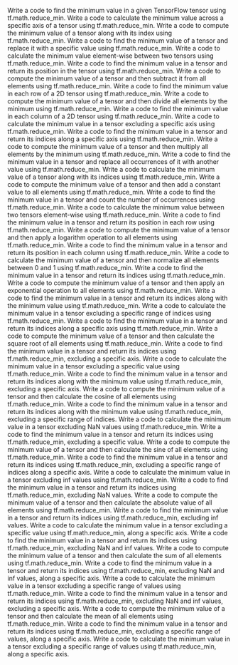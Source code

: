 Write a code to find the minimum value in a given TensorFlow tensor using tf.math.reduce_min.
Write a code to calculate the minimum value across a specific axis of a tensor using tf.math.reduce_min.
Write a code to compute the minimum value of a tensor along with its index using tf.math.reduce_min.
Write a code to find the minimum value of a tensor and replace it with a specific value using tf.math.reduce_min.
Write a code to calculate the minimum value element-wise between two tensors using tf.math.reduce_min.
Write a code to find the minimum value in a tensor and return its position in the tensor using tf.math.reduce_min.
Write a code to compute the minimum value of a tensor and then subtract it from all elements using tf.math.reduce_min.
Write a code to find the minimum value in each row of a 2D tensor using tf.math.reduce_min.
Write a code to compute the minimum value of a tensor and then divide all elements by the minimum using tf.math.reduce_min.
Write a code to find the minimum value in each column of a 2D tensor using tf.math.reduce_min.
Write a code to calculate the minimum value in a tensor excluding a specific axis using tf.math.reduce_min.
Write a code to find the minimum value in a tensor and return its indices along a specific axis using tf.math.reduce_min.
Write a code to compute the minimum value of a tensor and then multiply all elements by the minimum using tf.math.reduce_min.
Write a code to find the minimum value in a tensor and replace all occurrences of it with another value using tf.math.reduce_min.
Write a code to calculate the minimum value of a tensor along with its indices using tf.math.reduce_min.
Write a code to compute the minimum value of a tensor and then add a constant value to all elements using tf.math.reduce_min.
Write a code to find the minimum value in a tensor and count the number of occurrences using tf.math.reduce_min.
Write a code to calculate the minimum value between two tensors element-wise using tf.math.reduce_min.
Write a code to find the minimum value in a tensor and return its position in each row using tf.math.reduce_min.
Write a code to compute the minimum value of a tensor and then apply a logarithm operation to all elements using tf.math.reduce_min.
Write a code to find the minimum value in a tensor and return its position in each column using tf.math.reduce_min.
Write a code to calculate the minimum value of a tensor and then normalize all elements between 0 and 1 using tf.math.reduce_min.
Write a code to find the minimum value in a tensor and return its indices using tf.math.reduce_min.
Write a code to compute the minimum value of a tensor and then apply an exponential operation to all elements using tf.math.reduce_min.
Write a code to find the minimum value in a tensor and return its indices along with the minimum value using tf.math.reduce_min.
Write a code to calculate the minimum value in a tensor excluding a specific range of indices using tf.math.reduce_min.
Write a code to find the minimum value in a tensor and return its indices along a specific axis using tf.math.reduce_min.
Write a code to compute the minimum value of a tensor and then calculate the square root of all elements using tf.math.reduce_min.
Write a code to find the minimum value in a tensor and return its indices using tf.math.reduce_min, excluding a specific axis.
Write a code to calculate the minimum value in a tensor excluding a specific value using tf.math.reduce_min.
Write a code to find the minimum value in a tensor and return its indices along with the minimum value using tf.math.reduce_min, excluding a specific axis.
Write a code to compute the minimum value of a tensor and then calculate the cosine of all elements using tf.math.reduce_min.
Write a code to find the minimum value in a tensor and return its indices along with the minimum value using tf.math.reduce_min, excluding a specific range of indices.
Write a code to calculate the minimum value in a tensor excluding NaN values using tf.math.reduce_min.
Write a code to find the minimum value in a tensor and return its indices using tf.math.reduce_min, excluding a specific value.
Write a code to compute the minimum value of a tensor and then calculate the sine of all elements using tf.math.reduce_min.
Write a code to find the minimum value in a tensor and return its indices using tf.math.reduce_min, excluding a specific range of indices along a specific axis.
Write a code to calculate the minimum value in a tensor excluding inf values using tf.math.reduce_min.
Write a code to find the minimum value in a tensor and return its indices using tf.math.reduce_min, excluding NaN values.
Write a code to compute the minimum value of a tensor and then calculate the absolute value of all elements using tf.math.reduce_min.
Write a code to find the minimum value in a tensor and return its indices using tf.math.reduce_min, excluding inf values.
Write a code to calculate the minimum value in a tensor excluding a specific value using tf.math.reduce_min, along a specific axis.
Write a code to find the minimum value in a tensor and return its indices using tf.math.reduce_min, excluding NaN and inf values.
Write a code to compute the minimum value of a tensor and then calculate the sum of all elements using tf.math.reduce_min.
Write a code to find the minimum value in a tensor and return its indices using tf.math.reduce_min, excluding NaN and inf values, along a specific axis.
Write a code to calculate the minimum value in a tensor excluding a specific range of values using tf.math.reduce_min.
Write a code to find the minimum value in a tensor and return its indices using tf.math.reduce_min, excluding NaN and inf values, excluding a specific axis.
Write a code to compute the minimum value of a tensor and then calculate the mean of all elements using tf.math.reduce_min.
Write a code to find the minimum value in a tensor and return its indices using tf.math.reduce_min, excluding a specific range of values, along a specific axis.
Write a code to calculate the minimum value in a tensor excluding a specific range of values using tf.math.reduce_min, along a specific axis.